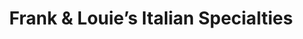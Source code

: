 ---
title: "Frank & Louie’s Italian Specialties"
url: /rehoboth-beach/frank-and-louies-italian-specialties/
shop: deli
---